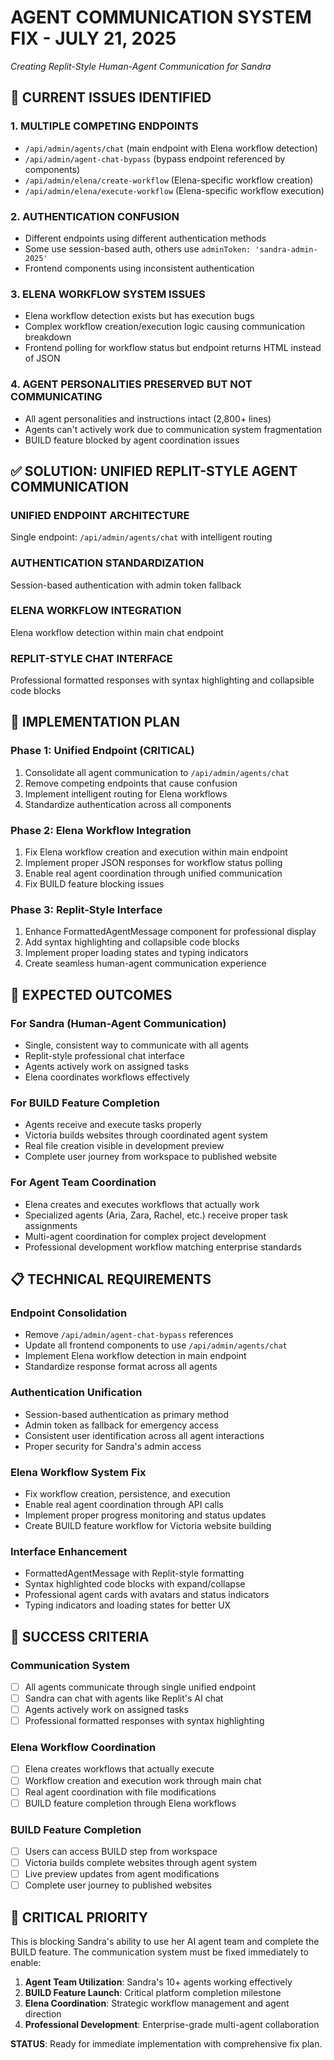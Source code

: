 # AGENT COMMUNICATION SYSTEM FIX - JULY 21, 2025
*Creating Replit-Style Human-Agent Communication for Sandra*

## 🚨 CURRENT ISSUES IDENTIFIED

### **1. MULTIPLE COMPETING ENDPOINTS**
- `/api/admin/agents/chat` (main endpoint with Elena workflow detection)
- `/api/admin/agent-chat-bypass` (bypass endpoint referenced by components)
- `/api/admin/elena/create-workflow` (Elena-specific workflow creation)
- `/api/admin/elena/execute-workflow` (Elena-specific workflow execution)

### **2. AUTHENTICATION CONFUSION**
- Different endpoints using different authentication methods
- Some use session-based auth, others use `adminToken: 'sandra-admin-2025'`
- Frontend components using inconsistent authentication

### **3. ELENA WORKFLOW SYSTEM ISSUES**
- Elena workflow detection exists but has execution bugs
- Complex workflow creation/execution logic causing communication breakdown
- Frontend polling for workflow status but endpoint returns HTML instead of JSON

### **4. AGENT PERSONALITIES PRESERVED BUT NOT COMMUNICATING**
- All agent personalities and instructions intact (2,800+ lines)
- Agents can't actively work due to communication system fragmentation
- BUILD feature blocked by agent coordination issues

## ✅ SOLUTION: UNIFIED REPLIT-STYLE AGENT COMMUNICATION

### **UNIFIED ENDPOINT ARCHITECTURE**
Single endpoint: `/api/admin/agents/chat` with intelligent routing

### **AUTHENTICATION STANDARDIZATION**
Session-based authentication with admin token fallback

### **ELENA WORKFLOW INTEGRATION**
Elena workflow detection within main chat endpoint

### **REPLIT-STYLE CHAT INTERFACE**
Professional formatted responses with syntax highlighting and collapsible code blocks

## 🔧 IMPLEMENTATION PLAN

### **Phase 1: Unified Endpoint (CRITICAL)**
1. Consolidate all agent communication to `/api/admin/agents/chat`
2. Remove competing endpoints that cause confusion
3. Implement intelligent routing for Elena workflows
4. Standardize authentication across all components

### **Phase 2: Elena Workflow Integration**
1. Fix Elena workflow creation and execution within main endpoint
2. Implement proper JSON responses for workflow status polling
3. Enable real agent coordination through unified communication
4. Fix BUILD feature blocking issues

### **Phase 3: Replit-Style Interface**
1. Enhance FormattedAgentMessage component for professional display
2. Add syntax highlighting and collapsible code blocks
3. Implement proper loading states and typing indicators
4. Create seamless human-agent communication experience

## 🚀 EXPECTED OUTCOMES

### **For Sandra (Human-Agent Communication)**
- Single, consistent way to communicate with all agents
- Replit-style professional chat interface
- Agents actively work on assigned tasks
- Elena coordinates workflows effectively

### **For BUILD Feature Completion**
- Agents receive and execute tasks properly
- Victoria builds websites through coordinated agent system
- Real file creation visible in development preview
- Complete user journey from workspace to published website

### **For Agent Team Coordination**
- Elena creates and executes workflows that actually work
- Specialized agents (Aria, Zara, Rachel, etc.) receive proper task assignments
- Multi-agent coordination for complex project development
- Professional development workflow matching enterprise standards

## 📋 TECHNICAL REQUIREMENTS

### **Endpoint Consolidation**
- Remove `/api/admin/agent-chat-bypass` references
- Update all frontend components to use `/api/admin/agents/chat`
- Implement Elena workflow detection in main endpoint
- Standardize response format across all agents

### **Authentication Unification**
- Session-based authentication as primary method
- Admin token as fallback for emergency access
- Consistent user identification across all agent interactions
- Proper security for Sandra's admin access

### **Elena Workflow System Fix**
- Fix workflow creation, persistence, and execution
- Enable real agent coordination through API calls
- Implement proper progress monitoring and status updates
- Create BUILD feature workflow for Victoria website building

### **Interface Enhancement**
- FormattedAgentMessage with Replit-style formatting
- Syntax highlighted code blocks with expand/collapse
- Professional agent cards with avatars and status indicators
- Typing indicators and loading states for better UX

## 🎯 SUCCESS CRITERIA

### **Communication System**
- [ ] All agents communicate through single unified endpoint
- [ ] Sandra can chat with agents like Replit's AI chat
- [ ] Agents actively work on assigned tasks
- [ ] Professional formatted responses with syntax highlighting

### **Elena Workflow Coordination**
- [ ] Elena creates workflows that actually execute
- [ ] Workflow creation and execution work through main chat
- [ ] Real agent coordination with file modifications
- [ ] BUILD feature completion through Elena workflows

### **BUILD Feature Completion**
- [ ] Users can access BUILD step from workspace
- [ ] Victoria builds complete websites through agent system
- [ ] Live preview updates from agent modifications
- [ ] Complete user journey to published websites

## 🚨 CRITICAL PRIORITY

This is blocking Sandra's ability to use her AI agent team and complete the BUILD feature. The communication system must be fixed immediately to enable:

1. **Agent Team Utilization**: Sandra's 10+ agents working effectively
2. **BUILD Feature Launch**: Critical platform completion milestone  
3. **Elena Coordination**: Strategic workflow management and agent direction
4. **Professional Development**: Enterprise-grade multi-agent collaboration

**STATUS**: Ready for immediate implementation with comprehensive fix plan.